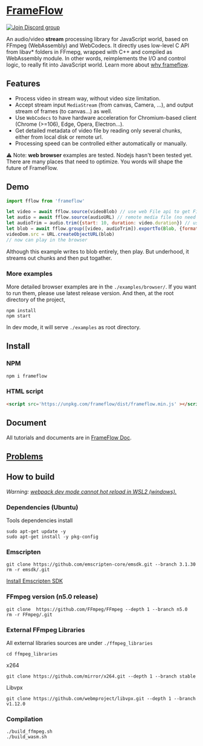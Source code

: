 # [FrameFlow](https://frameflow.netlify.app/)

[![Join Discord group](https://img.shields.io/badge/Discord-Join-blue?logo=discord&logoColor=white)](https://discord.gg/H698RFd8we)

An audio/video **stream** processing library for JavaScript world, based on FFmpeg (WebAssembly) and WebCodecs.
It directly uses low-level C API from libav* folders in FFmepg, wrapped with C++ and compiled as WebAssembly module. In other words, reimplements the I/O and control logic, to really fit into JavaScript world.
Learn more about [why frameflow](https://frameflow.netlify.app/blog/why-frameflow).

## Features
- Process video in stream way, without video size limitation.
- Accept stream input `MediaStream` (from canvas, Camera, ...), and output stream of frames (to canvas...) as well.
- Use `WebCodecs` to have hardware acceleration for Chromium-based client (Chrome (>=106), Edge, Opera, Electron...).
- Get detailed metadata of video file by reading only several chunks, either from local disk or remote url.
- Processing speed can be controlled either automatically or manually.

⚠️ Note: **web browser** examples are tested. Nodejs hasn't been tested yet.
There are many places that need to optimize. You words will shape the future of FrameFlow.

## Demo

```JavaScript
import fflow from 'frameflow'

let video = await fflow.source(videoBlob) // use web File api to get File handler.
let audio = await fflow.source(audioURL) // remote media file (no need to download entirely beforehand)
let audioTrim = audio.trim({start: 10, duration: video.duration}) // use metadata of video
let blob = await fflow.group([video, audioTrim]).exportTo(Blob, {format: 'mp4'}) // group and trancode to 
videoDom.src = URL.createObjectURL(blob)
// now can play in the browser
```
Although this example writes to blob entirely, then play.
But underhood, it streams out chunks and then put togather.

### More examples
More detailed browser examples are in the `./examples/browser/`.
If you want to run them, please use latest release version. And then, at the root directory of the project,
```
npm install
npm start
```
In dev mode, it will serve `./examples` as root directory.


## Install

### NPM
```bash
npm i frameflow
```

### HTML script
```html
<script src='https://unpkg.com/frameflow/dist/frameflow.min.js' ></script>
```

## Document
All tutorials and documents are in [FrameFlow Doc](https://frameflow.netlify.app/docs/intro/getStarted).

## [Problems](https://frameflow.netlify.app/blog/why-frameflow/#problems-of-frameflow)


## How to build
*Warning: [webpack dev mode cannot hot reload in WSL2 (windows).](https://mbuotidem.github.io/blog/2021/01/09/how-to-hot-reload-auto-refresh-react-app-on-WSL.html)*

### Dependencies (Ubuntu)
Tools dependencies install
```
sudo apt-get update -y
sudo apt-get install -y pkg-config
```

### Emscripten
```
git clone https://github.com/emscripten-core/emsdk.git --branch 3.1.30
rm -r emsdk/.git
```
[Install Emscripten SDK](https://emscripten.org/docs/getting_started/downloads.html#installation-instructions-using-the-emsdk-recommended)

### FFmpeg version (n5.0 release)
```
git clone  https://github.com/FFmpeg/FFmpeg --depth 1 --branch n5.0
rm -r FFmpeg/.git
```

### External FFmpeg Libraries
All external libraries sources are under `./ffmpeg_libraries`
```
cd ffmpeg_libraries
```

x264
```
git clone https://github.com/mirror/x264.git --depth 1 --branch stable 
```
Libvpx
```
git clone https://github.com/webmproject/libvpx.git --depth 1 --branch v1.12.0
```

### Compilation 
```
./build_ffmpeg.sh
./build_wasm.sh
```

